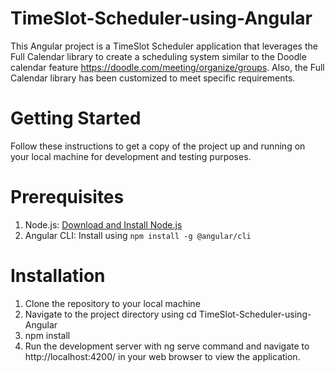 # TimeSlot-Scheduler-using-Angular

This Angular project is a TimeSlot Scheduler application that leverages the Full Calendar library to create a scheduling system similar to the Doodle calendar feature https://doodle.com/meeting/organize/groups. Also, the Full Calendar library has been customized to meet specific requirements.

# Getting Started

Follow these instructions to get a copy of the project up and running on your local machine for development and testing purposes.

# Prerequisites
1. Node.js: [Download and Install Node.js](https://nodejs.org/)
2. Angular CLI: Install using `npm install -g @angular/cli`

# Installation
1. Clone the repository to your local machine
2. Navigate to the project directory using cd TimeSlot-Scheduler-using-Angular
3. npm install
4. Run the development server with ng serve command and navigate to http://localhost:4200/ in your web browser to view the application.